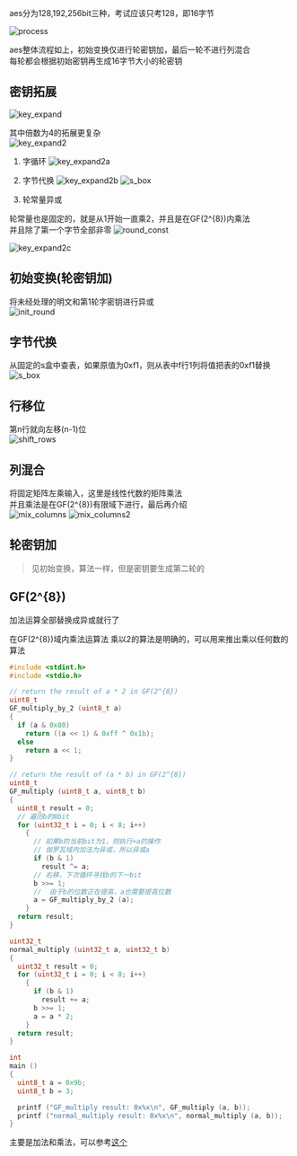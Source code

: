 aes分为128,192,256bit三种，考试应该只考128，即16字节

![process](./aes/process.png)

aes整体流程如上，初始变换仅进行轮密钥加，最后一轮不进行列混合  
每轮都会根据初始密钥再生成16字节大小的轮密钥

## 密钥拓展

![key_expand](./aes/key_expand.png)

其中倍数为4的拓展更复杂  
![key_expand2](./aes/key_expand2.png)

1. 字循环
![key_expand2a](./aes/key_expand2a.png)

2. 字节代换
![key_expand2b](./aes/key_expand2b.png)
![s_box](./aes/s_box.png)

3. 轮常量异或

轮常量也是固定的，就是从1开始一直乘2，并且是在GF(2^{8})内乘法  
并且除了第一个字节全部非零
![round_const](./aes/round_const.png)

![key_expand2c](./aes/key_expand2c.png)

## 初始变换(轮密钥加)

将未经处理的明文和第1轮字密钥进行异或  
![init_round](./aes/init_round.png)

## 字节代换

从固定的s盒中查表，如果原值为0xf1，则从表中f行1列将值把表的0xf1替换  
![s_box](./aes/s_box.png)

## 行移位

第n行就向左移(n-1)位  
![shift_rows](./aes/shift_rows.png)

## 列混合

将固定矩阵左乘输入，这里是线性代数的矩阵乘法  
并且乘法是在GF(2^{8})有限域下进行，最后再介绍  
![mix_columns](./aes/mix_column.png)
![mix_columns2](./aes/mix_column2.png)

## 轮密钥加

> 见初始变换，算法一样，但是密钥要生成第二轮的

## GF(2^{8})

加法运算全部替换成异或就行了

在GF(2^{8})域内乘法运算法
乘以2的算法是明确的，可以用来推出乘以任何数的算法

```c
#include <stdint.h>
#include <stdio.h>

// return the result of a * 2 in GF(2^{8})
uint8_t
GF_multiply_by_2 (uint8_t a)
{
  if (a & 0x80)
    return ((a << 1) & 0xff ^ 0x1b);
  else
    return a << 1;
}

// return the result of (a * b) in GF(2^{8})
uint8_t
GF_multiply (uint8_t a, uint8_t b)
{
  uint8_t result = 0;
  // 遍历b的8bit
  for (uint32_t i = 0; i < 8; i++)
    {
      // 如果b的当前bit为1，则执行+a的操作
      // 伽罗瓦域内加法为异或，所以异或a
      if (b & 1)
        result ^= a;
      // 右移，下次循环寻找b的下一bit
      b >>= 1;
      //  由于b的位数正在提高，a也需要提高位数
      a = GF_multiply_by_2 (a);
    }
  return result;
}

uint32_t
normal_multiply (uint32_t a, uint32_t b)
{
  uint32_t result = 0;
  for (uint32_t i = 0; i < 8; i++)
    {
      if (b & 1)
        result += a;
      b >>= 1;
      a = a * 2;
    }
  return result;
}

int
main ()
{
  uint8_t a = 0x9b;
  uint8_t b = 3;

  printf ("GF_multiply result: 0x%x\n", GF_multiply (a, b));
  printf ("normal_multiply result: 0x%x\n", normal_multiply (a, b));
}
```

主要是加法和乘法，可以参考[这个](https://www.cnblogs.com/pitmanhuang/p/16175550.html)  
